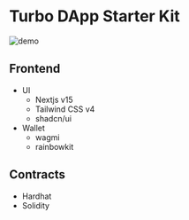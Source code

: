 # Turbo DApp Starter Kit

![demo](https://ik.imagekit.io/1winv85cn8g/turbo-dapp-starter-kit/demo@2x_GuIsszikC.png)

## Frontend

- UI
  - Nextjs v15
  - Tailwind CSS v4
  - shadcn/ui
- Wallet
  - wagmi
  - rainbowkit

## Contracts

- Hardhat
- Solidity
